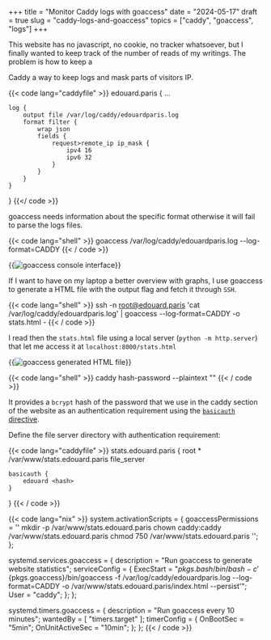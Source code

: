 +++
title = "Monitor Caddy logs with goaccess"
date = "2024-05-17"
draft = true
slug = "caddy-logs-and-goaccess"
topics = ["caddy", "goaccess", "logs"]
+++

This website has no javascript, no cookie, no tracker whatsoever,
but I finally wanted to keep track of the number of reads of my writings.
The problem is how to keep a

Caddy a way to keep logs and mask parts of visitors IP.

{{< code lang="caddyfile" >}}
edouard.paris {
    ...

    log {
        output file /var/log/caddy/edouardparis.log
        format filter {
            wrap json
            fields {
                request>remote_ip ip_mask {
                    ipv4 16
                    ipv6 32
                }
            }
        }
    }
}
{{</ code >}}

goaccess needs information about the specific format otherwise it will
fail to parse the logs files.

{{< code lang="shell" >}}
goaccess /var/log/caddy/edouardparis.log --log-format=CADDY
{{< / code >}}

{{<image src="/notes/images/2024-05-22_caddy-logs-and-goaccess/goaccess-cli.png" alt="goaccess console interface" >}}

If I want to have on my laptop a better overview with graphs,
I use goaccess to generate a HTML file with the output flag and fetch it through `SSH`.

{{< code lang="shell" >}}
ssh -n root@edouard.paris 'cat /var/log/caddy/edouardparis.log' | goaccess --log-format=CADDY -o stats.html -
{{< / code >}}

I read then the `stats.html` file using a local server (`python -m http.server`)
that let me access it at `localhost:8000/stats.html`

{{<image src="/notes/images/2024-05-22_caddy-logs-and-goaccess/goaccess-html-file.png" alt="goaccess generated HTML file" >}}


{{< code lang="shell" >}}
caddy hash-password --plaintext "<password>"
{{< / code >}}

It provides a `bcrypt` hash of the password that we use in the
caddy section of the website as an authentication requirement
using the [`basicauth` directive](https://caddyserver.com/docs/caddyfile/directives/basicauth).

Define the file server directory with authentication requirement:

{{< code lang="caddyfile" >}}
stats.edouard.paris {
    root * /var/www/stats.edouard.paris
    file_server

    basicauth {
        edouard <hash>
	}
}
{{< / code >}}

{{< code lang="nix" >}}
system.activationScripts = {
  goaccessPermissions = ''
    mkdir -p /var/www/stats.edouard.paris
    chown caddy:caddy /var/www/stats.edouard.paris
    chmod 750 /var/www/stats.edouard.paris
  '';
};

systemd.services.goaccess = {
  description = "Run goaccess to generate website statistics";
  serviceConfig = {
    ExecStart = "${pkgs.bash}/bin/bash -c '${pkgs.goaccess}/bin/goaccess -f /var/log/caddy/edouardparis.log --log-format=CADDY -o /var/www/stats.edouard.paris/index.html --persist'";
    User = "caddy";
  };
};

systemd.timers.goaccess = {
  description = "Run goaccess every 10 minutes";
  wantedBy = [ "timers.target" ];
  timerConfig = {
    OnBootSec = "5min";
    OnUnitActiveSec = "10min";
  };
};
{{< / code >}}
